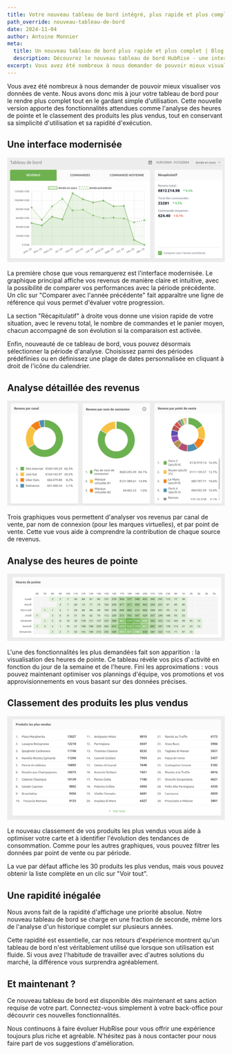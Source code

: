 ```yaml
---
title: Votre nouveau tableau de bord intégré, plus rapide et plus complet
path_override: nouveau-tableau-de-bord
date: 2024-11-04
author: Antoine Monnier
meta:
  title: Un nouveau tableau de bord plus rapide et plus complet | Blog | HubRise
  description: Découvrez le nouveau tableau de bord HubRise - une interface moderne et rapide offrant de nouvelles fonctionnalités d'analyse pour mieux piloter votre activité de restauration.
excerpt: Vous avez été nombreux à nous demander de pouvoir mieux visualiser vos données de vente. Nous avons donc mis à jour notre tableau de bord pour le rendre plus complet tout en le gardant simple d'utilisation. Découvrez les nouvelles fonctionnalités.
---
```


[//]: # "Photo credits: HubRise"

Vous avez été nombreux à nous demander de pouvoir mieux visualiser vos données de vente. Nous avons donc mis à jour votre tableau de bord pour le rendre plus complet tout en le gardant simple d'utilisation. Cette nouvelle version apporte des fonctionnalités attendues comme l'analyse des heures de pointe et le classement des produits les plus vendus, tout en conservant sa simplicité d'utilisation et sa rapidité d'exécution.

## Une interface modernisée

![Chiffre d'affaires et évolution](./001_dashboard_sales.png)

La première chose que vous remarquerez est l'interface modernisée. Le graphique principal affiche vos revenus de manière claire et intuitive, avec la possibilité de comparer vos performances avec la période précédente. Un clic sur "Comparer avec l'année précédente" fait apparaître une ligne de référence qui vous permet d'évaluer votre progression.

La section "Récapitulatif" à droite vous donne une vision rapide de votre situation, avec le revenu total, le nombre de commandes et le panier moyen, chacun accompagné de son évolution si la comparaison est activée.

Enfin, nouveauté de ce tableau de bord, vous pouvez désormais sélectionner la période d'analyse. Choisissez parmi des périodes prédéfinies ou en définissez une plage de dates personnalisée en cliquant à droit de l'icône du calendrier.

## Analyse détaillée des revenus

![Répartition des revenus par canal, connexion et point de vente](./002_dashboard_pies.png)

Trois graphiques vous permettent d'analyser vos revenus par canal de vente, par nom de connexion (pour les marques virtuelles), et par point de vente. Cette vue vous aide à comprendre la contribution de chaque source de revenus.

## Analyse des heures de pointe

![Analyse des heures de pointe](./003_dashboard_peak_hours.png)

L'une des fonctionnalités les plus demandées fait son apparition : la visualisation des heures de pointe. Ce tableau révèle vos pics d'activité en fonction du jour de la semaine et de l'heure. Fini les approximations : vous pouvez maintenant optimiser vos plannings d'équipe, vos promotions et vos approvisionnements en vous basant sur des données précises.

## Classement des produits les plus vendus

![Top des ventes](./004_dashboard_top_products.png)

Le nouveau classement de vos produits les plus vendus vous aide à optimiser votre carte et à identifier l'évolution des tendances de consommation. Comme pour les autres graphiques, vous pouvez filtrer les données par point de vente ou par période.

La vue par défaut affiche les 30 produits les plus vendus, mais vous pouvez obtenir la liste complète en un clic sur "Voir tout".

## Une rapidité inégalée

Nous avons fait de la rapidité d'affichage une priorité absolue. Notre nouveau tableau de bord se charge en une fraction de seconde, même lors de l'analyse d'un historique complet sur plusieurs années.

Cette rapidité est essentielle, car nos retours d'expérience montrent qu'un tableau de bord n'est véritablement utilisé que lorsque son utilisation est fluide. Si vous avez l'habitude de travailler avec d'autres solutions du marché, la différence vous surprendra agréablement.

## Et maintenant ?

Ce nouveau tableau de bord est disponible dès maintenant et sans action requise de votre part. Connectez-vous simplement à votre back-office pour découvrir ces nouvelles fonctionnalités.

Nous continuons à faire évoluer HubRise pour vous offrir une expérience toujours plus riche et agréable. N'hésitez pas à nous contacter pour nous faire part de vos suggestions d'amélioration.
